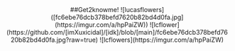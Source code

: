 <div align="center">
##Get2knowme!
![lucasflowers]([fc6ebe76dcb378befd7620b82bd4d0fa.jpg](https://imgur.com/a/hpPaiZW))
  ![lcflower](https://github.com/[imXuxicidal]/[idk]/blob/[main]/fc6ebe76dcb378befd7620b82bd4d0fa.jpg?raw=true)
  ![lcflowers](https://imgur.com/a/hpPaiZW)
<!--
**imXuxicidal/imXuxicidal** is a ✨ _special_ ✨ repository because its `README.md` (this file) appears on your GitHub profile.

Here are some ideas to get you started:

- 🔭 I’m currently working on ...
- 🌱 I’m currently learning ...
- 👯 I’m looking to collaborate on ...
- 🤔 I’m looking for help with ...
- 💬 Ask me about ...
- 📫 How to reach me: ...
- 😄 Pronouns: ...
- ⚡ Fun fact: ...
-->
